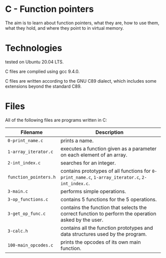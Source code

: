 # C - Function pointers

The aim is to learn about function pointers, what they are, how to use them, what they hold, and where they point to in virtual memory.

# Technologies

tested on Ubuntu 20.04 LTS.

C files are complied using gcc 9.4.0.

C files are written according to the GNU C89 dialect, which includes some extensions beyond the standard C89.

# Files

All of the following files are programs written in C:

| Filename              | Description
| --------------------- | ---------------------------------------------------------------------------------------------------------- 
| `0-print_name.c`      | prints a name.
| `1-array_iterator.c`  | executes a function given as a parameter on each element of an array.
| `2-int_index.c`       | searches for an integer.
| `function_pointers.h` | contains prototypes of all functions for `0-print_name.c`, `1-array_iterator.c`, `2-int_index.c`.
| `3-main.c`            | performs simple operations.
| `3-op_functions.c`    | contains 5 functions for the 5 operations.
| `3-get_op_func.c`     | contains the function that selects the correct function to perform the operation asked by the user.
| `3-calc.h`            | contains all the function prototypes and data structures used by the program.
| `100-main_opcodes.c`  | prints the opcodes of its own main function.
